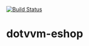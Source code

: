 [![Build Status](https://travis-ci.org/tomasjurasek/dotvvm-eshop.svg?branch=master)](https://travis-ci.org/tomasjurasek/dotvvm-eshop)
# dotvvm-eshop